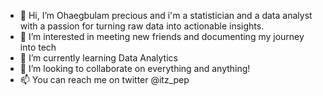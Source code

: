 - 👋 Hi, I’m Ohaegbulam precious and i'm a statistician and a data analyst with a passion for turning raw data into actionable insights.
- 👀 I’m interested in meeting new friends and documenting my journey into tech
- 🌱 I’m currently learning Data Analytics
- 💞️ I’m looking to collaborate on everything and anything!
- 📫 You can reach me on twitter @itz_pep

<!---
preciouspep/preciouspep is a ✨ special ✨ repository because its `README.md` (this file) appears on your GitHub profile.
You can click the Preview link to take a look at your changes.
--->
